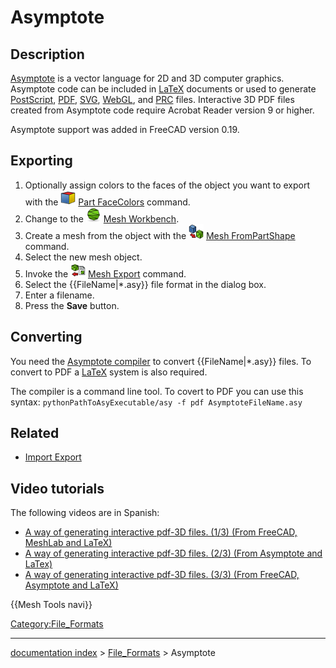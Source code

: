 # Asymptote
## Description

[Asymptote](https://asymptote.sourceforge.io/) is a vector language for 2D and 3D computer graphics. Asymptote code can be included in [LaTeX](https://www.latex-project.org/) documents or used to generate [PostScript](https://en.wikipedia.org/wiki/PostScript), [PDF](PDF.md), [SVG](SVG.md), [WebGL](https://www.khronos.org/webgl/), and [PRC](https://en.wikipedia.org/wiki/PRC_(file_format)) files. Interactive 3D PDF files created from Asymptote code require Acrobat Reader version 9 or higher.

Asymptote support was added in FreeCAD version 0.19.

## Exporting

1.  Optionally assign colors to the faces of the object you want to export with the <img alt="" src=images/Part_FaceColors.svg  style="width:24px;"> [Part FaceColors](Part_FaceColors.md) command.
2.  Change to the <img alt="" src=images/Workbench_Mesh.svg  style="width:24px;"> [Mesh Workbench](Mesh_Workbench.md).
3.  Create a mesh from the object with the <img alt="" src=images/Mesh_FromPartShape.svg  style="width:24px;"> [Mesh FromPartShape](Mesh_FromPartShape.md) command.
4.  Select the new mesh object.
5.  Invoke the <img alt="" src=images/Mesh_Export.svg  style="width:24px;"> [Mesh Export](Mesh_Export.md) command.
6.  Select the {{FileName|*.asy}} file format in the dialog box.
7.  Enter a filename.
8.  Press the **Save** button.

## Converting

You need the [Asymptote compiler](https://sourceforge.net/projects/asymptote/) to convert {{FileName|*.asy}} files. To convert to PDF a [LaTeX](https://www.latex-project.org/get/) system is also required.

The compiler is a command line tool. To covert to PDF you can use this syntax: 
```pythonPathToAsyExecutable/asy -f pdf AsymptoteFileName.asy```

## Related

-   [Import Export](Import_Export.md)

## Video tutorials 

The following videos are in Spanish:

-   [A way of generating interactive pdf-3D files. (1/3) (From FreeCAD, MeshLab and LaTeX)](https://www.youtube.com/watch?v=U0m3643Vb1Q)
-   [A way of generating interactive pdf-3D files. (2/3) (From Asymptote and LaTex)](https://www.youtube.com/watch?v=PhVNvDZIerM)
-   [A way of generating interactive pdf-3D files. (3/3) (From FreeCAD, Asymptote and LaTeX)](https://www.youtube.com/watch?v=Q_ufaCN2hb4)

 {{Mesh Tools navi}} 

[Category:File\_Formats](Category:File_Formats.md)

---
[documentation index](../README.md) > [File_Formats](Category:File_Formats.md) > Asymptote
